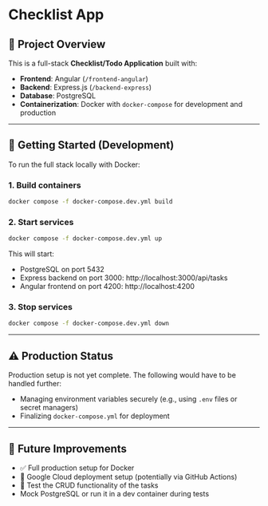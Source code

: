 # Checklist App

## 📌 Project Overview

This is a full-stack **Checklist/Todo Application** built with:

- **Frontend**: Angular (`/frontend-angular`)
- **Backend**: Express.js (`/backend-express`)
- **Database**: PostgreSQL
- **Containerization**: Docker with `docker-compose` for development and production

---

## 🚀 Getting Started (Development)

To run the full stack locally with Docker:

### 1. Build containers

```bash
docker compose -f docker-compose.dev.yml build
```

### 2. Start services

```bash
docker compose -f docker-compose.dev.yml up
```

This will start:

- PostgreSQL on port 5432  
- Express backend on port 3000: http://localhost:3000/api/tasks
- Angular frontend on port 4200: http://localhost:4200

### 3. Stop services

```bash
docker compose -f docker-compose.dev.yml down
```

---

## ⚠️ Production Status

Production setup is not yet complete. The following would have to be handled further:

- Managing environment variables securely (e.g., using `.env` files or secret managers)
- Finalizing `docker-compose.yml` for deployment

---

## 🔭 Future Improvements

- ✅ Full production setup for Docker
- 🚀 Google Cloud deployment setup (potentially via GitHub Actions)
- 🧪 Test the CRUD functionality of the tasks  
- Mock PostgreSQL or run it in a dev container during tests